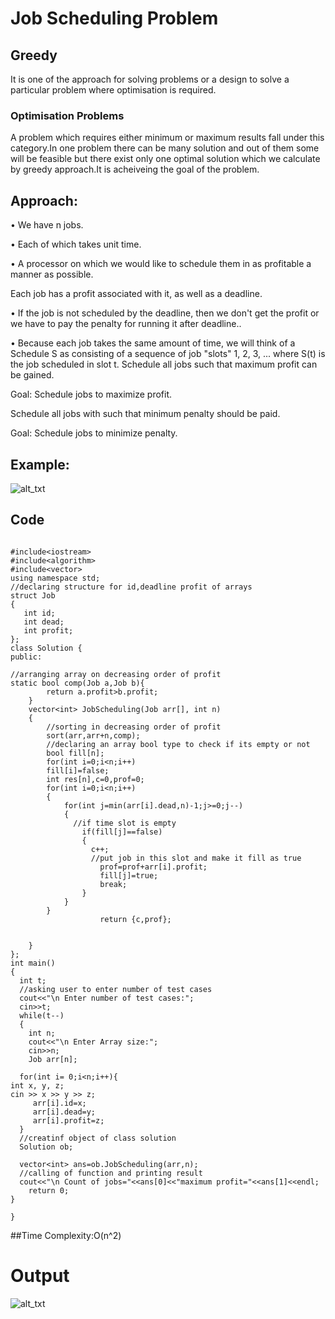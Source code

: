 # Job Scheduling Problem

## Greedy 
It is one of the approach for solving problems or a design to solve a particular problem where optimisation is required.

### Optimisation Problems
A problem which requires either minimum or maximum results fall under this category.In one problem there can be many solution and out of them some will be feasible but there exist only one optimal solution which we calculate by greedy approach.It is acheiveing the goal of the problem.

## Approach:
• We have n jobs.

• Each of which takes unit time.

• A processor on which we would like to schedule them in as profitable a manner as possible.

Each job has a profit associated with it, as well as a deadline.

• If the job is not scheduled by the deadline, then we don't get the profit or we have to pay the penalty for running it after deadline..

• Because each job takes the same amount of time, we will think of a Schedule S as consisting of a sequence of job "slots" 1, 2, 3, ... where S(t) is the job scheduled in slot t.
Schedule all jobs such that maximum profit can be gained.

Goal: Schedule jobs to maximize profit.

Schedule all jobs with such that minimum penalty should be paid.

Goal: Schedule jobs to minimize penalty.

## Example:
![alt_txt](https://user-images.githubusercontent.com/65339915/135598494-1f343f48-1af9-4da5-9a3a-a5cbdf427816.jpg)
## Code

```

#include<iostream>
#include<algorithm>
#include<vector>
using namespace std;
//declaring structure for id,deadline profit of arrays
struct Job
{
   int id;    
   int dead;    
   int profit;  
};
class Solution {
public:

//arranging array on decreasing order of profit
static bool comp(Job a,Job b){
        return a.profit>b.profit;
    }
    vector<int> JobScheduling(Job arr[], int n) 
    { 
        //sorting in decreasing order of profit
        sort(arr,arr+n,comp);
        //declaring an array bool type to check if its empty or not
        bool fill[n];
        for(int i=0;i<n;i++)
        fill[i]=false;
        int res[n],c=0,prof=0;
        for(int i=0;i<n;i++)
        {
            for(int j=min(arr[i].dead,n)-1;j>=0;j--)
            {
              //if time slot is empty 
                if(fill[j]==false)
                {
                  c++;
                  //put job in this slot and make it fill as true
                    prof=prof+arr[i].profit;
                    fill[j]=true;
                    break;
                }
            }
        }
                    return {c,prof};

        
    } 
};
int main()
{
  int t;
  //asking user to enter number of test cases
  cout<<"\n Enter number of test cases:";
  cin>>t;
  while(t--)
  {
    int n;
    cout<<"\n Enter Array size:";
    cin>>n;
    Job arr[n];

  for(int i= 0;i<n;i++){
int x, y, z;
cin >> x >> y >> z;
     arr[i].id=x;
     arr[i].dead=y;
     arr[i].profit=z;
  }
  //creatinf object of class solution
  Solution ob;

  vector<int> ans=ob.JobScheduling(arr,n);
  //calling of function and printing result
  cout<<"\n Count of jobs="<<ans[0]<<"maximum profit="<<ans[1]<<endl;
    return 0;
}

}
```

##Time Complexity:O(n^2)

# Output
![alt_txt](https://user-images.githubusercontent.com/65339915/135598542-3f1fc7b2-6585-45ff-ba2c-d229913ee918.jpg)

